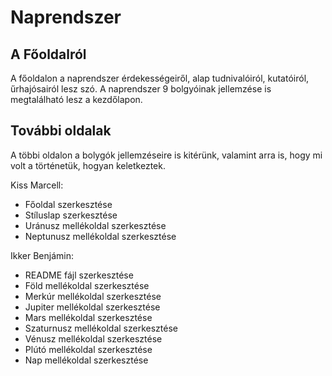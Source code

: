 # Naprendszer
## A Főoldalról
A főoldalon a naprendszer érdekességeiről, alap tudnivalóiról, kutatóiról, űrhajósairól lesz szó. A naprendszer 9 bolgyóinak jellemzése is megtalálható lesz a kezdőlapon.

## További oldalak

A többi oldalon a bolygók jellemzéseire is kitérünk, valamint arra is, hogy mi volt a történetük, hogyan keletkeztek.

Kiss Marcell:
- Főoldal szerkesztése
- Stíluslap szerkesztése
- Uránusz mellékoldal szerkesztése
- Neptunusz mellékoldal szerkesztése



Ikker Benjámin:
- README fájl szerkesztése
- Föld mellékoldal szerkesztése
- Merkúr mellékoldal szerkesztése
- Jupiter mellékoldal szerkesztése
- Mars mellékoldal szerkesztése
- Szaturnusz mellékoldal szerkesztése
- Vénusz mellékoldal szerkesztése
- Plútó mellékoldal szerkesztése
- Nap mellékoldal szerkesztése

